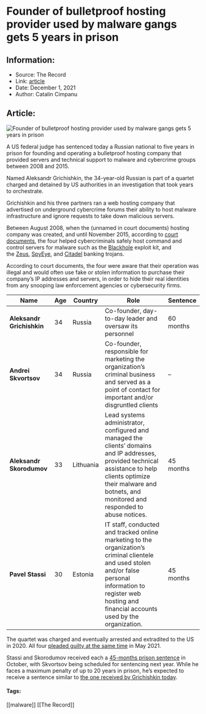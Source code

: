 # Founder of bulletproof hosting provider used by malware gangs gets 5 years in prison
### 

## Information:
+ Source: The Record
+ Link: [article](https://therecord.media/founder-of-bulletproof-hosting-provider-used-by-malware-gangs-gets-5-years-in-prison/)
+ Date: December 1, 2021
+ Author: Catalin Cimpanu


## Article:
![Founder of bulletproof hosting provider used by malware gangs gets 5 years in prison](https://therecord.media/wp-content/uploads/2021/12/prison-jail.jpg)

A US federal judge has sentenced today a Russian national to five years in prison for founding and operating a bulletproof hosting company that provided servers and technical support to malware and cybercrime groups between 2008 and 2015.


Named Aleksandr Grichishkin, the 34-year-old Russian is part of a quartet charged and detained by US authorities in an investigation that took years to orchestrate.


Grichishkin and his three partners ran a web hosting company that advertised on underground cybercrime forums their ability to host malware infrastructure and ignore requests to take down malicious servers.


Between August 2008, when the (unnamed in court documents) hosting company was created, and until November 2015, according to [court documents](https://www.documentcloud.org/documents/21120874-aleksandr-grichishkin-complaint), the four helped cybercriminals safely host command and control servers for malware such as the [Blackhole](https://en.wikipedia.org/wiki/Blackhole_exploit_kit) exploit kit, and the [Zeus](https://en.wikipedia.org/wiki/Zeus_(malware)), [SpyEye](https://en.wikipedia.org/wiki/SpyEye), and [Citadel](https://en.wikipedia.org/wiki/Citadel_(malware)) banking trojans.


According to court documents, the four were aware that their operation was illegal and would often use fake or stolen information to purchase their company’s IP addresses and servers, in order to hide their real identities from any snooping law enforcement agencies or cybersecurity firms.




| Name | Age | Country | Role | Sentence |
| --- | --- | --- | --- | --- |
| **Aleksandr Grichishkin** | 34 | Russia | Co-founder, day-to-day leader and oversaw its personnel | 60 months |
| **Andrei Skvortsov** | 34 | Russia | Co-founder, responsible for marketing the organization’s criminal business and served as a point of contact for important and/or disgruntled clients | – |
| **Aleksandr Skorodumov** | 33 | Lithuania | Lead systems administrator, configured and managed the clients’ domains and IP addresses, provided technical assistance to help clients optimize their malware and botnets, and monitored and responded to abuse notices. | 45 months |
| **Pavel Stassi** | 30 | Estonia | IT staff, conducted and tracked online marketing to the organization’s criminal clientele and used stolen and/or false personal information to register web hosting and financial accounts used by the organization. | 45 months |


The quartet was charged and eventually arrested and extradited to the US in 2020. All four [pleaded guilty at the same time](https://www.justice.gov/opa/pr/four-individuals-plead-guilty-rico-conspiracy-involving-bulletproof-hosting-cybercriminals) in May 2021.


Stassi and Skorodumov received each a [45-mon](https://www.justice.gov/opa/pr/two-individuals-sentenced-providing-bulletproof-hosting-cybercriminals)[t](https://www.justice.gov/opa/pr/two-individuals-sentenced-providing-bulletproof-hosting-cybercriminals)[hs prison sentence](https://www.justice.gov/opa/pr/two-individuals-sentenced-providing-bulletproof-hosting-cybercriminals) in October, with Skvortsov being scheduled for sentencing next year. While he faces a maximum penalty of up to 20 years in prison, he’s expected to receive a sentence similar to [the one received by Grichishkin today](https://www.justice.gov/opa/pr/russian-man-sentenced-providing-bulletproof-hosting-cybercriminals).





#### Tags:
[[malware]] [[The Record]]
